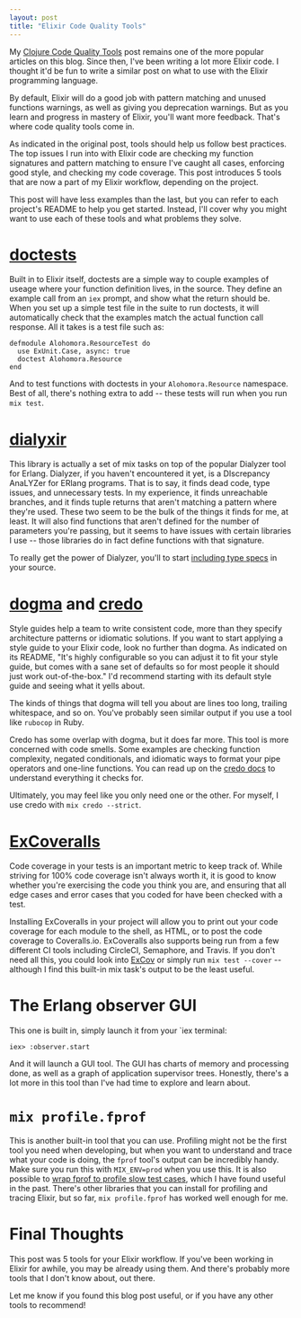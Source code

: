 ```yaml
---
layout: post
title: "Elixir Code Quality Tools"
---
```


My [Clojure Code Quality Tools](/blog/2014/09/15/clojure-code-quality-tools/) post remains one of the more popular articles on this blog. Since then, I've been writing a lot more Elixir code. I thought it'd be fun to write a similar post on what to use with the Elixir programming language.

By default, Elixir will do a good job with pattern matching and unused functions warnings, as well as giving you deprecation warnings. But as you learn and progress in mastery of Elixir, you'll want more feedback. That's where code quality tools come in.

As indicated in the original post, tools should help us follow best practices. The top issues I run into with Elixir code are checking my function signatures and pattern matching to ensure I've caught all cases, enforcing good style, and checking my code coverage. This post introduces 5 tools that are now a part of my Elixir workflow, depending on the project.

This post will have less examples than the last, but you can refer to each project's README to help you get started. Instead, I'll cover why you might want to use each of these tools and what problems they solve.

# [doctests](http://elixir-lang.org/getting-started/mix-otp/docs-tests-and-with.html#doctests)

Built in to Elixir itself, doctests are a simple way to couple examples of useage where your function definition lives, in the source. They define an example call from an `iex` prompt, and show what the return should be. When you set up a simple test file in the suite to run doctests, it will automatically check that the examples match the actual function call response. All it takes is a test file such as:

```
defmodule Alohomora.ResourceTest do
  use ExUnit.Case, async: true
  doctest Alohomora.Resource
end
```

And to test functions with doctests in your `Alohomora.Resource` namespace. Best of all, there's nothing extra to add -- these tests will run when you run `mix test`.

# [dialyxir](https://github.com/jeremyjh/dialyxir)

This library is actually a set of mix tasks on top of the popular Dialyzer tool for Erlang. Dialyzer, if you haven't encountered it yet, is a DIscrepancy AnaLYZer for ERlang programs. That is to say, it finds dead code, type issues, and unnecessary tests. In my experience, it finds unreachable branches, and it finds tuple returns that aren't matching a pattern where they're used. These two seem to be the bulk of the things it finds for me, at least. It will also find functions that aren't defined for the number of parameters you're passing, but it seems to have issues with certain libraries I use -- those libraries do in fact define functions with that signature.

To really get the power of Dialyzer, you'll to start [including type specs](https://hexdocs.pm/elixir/typespecs.html) in your source.

# [dogma](https://github.com/lpil/dogma) and [credo](https://github.com/rrrene/credo)

Style guides help a team to write consistent code, more than they specify architecture patterns or idiomatic solutions. If you want to start applying a style guide to your Elixir code, look no further than dogma. As indicated on its README, "It's highly configurable so you can adjust it to fit your style guide, but comes with a sane set of defaults so for most people it should just work out-of-the-box." I'd recommend starting with its default style guide and seeing what it yells about.

The kinds of things that dogma will tell you about are lines too long, trailing whitespace, and so on. You've probably seen similar output if you use a tool like `rubocop` in Ruby.

Credo has some overlap with dogma, but it does far more. This tool is more concerned with code smells. Some examples are checking function complexity, negated conditionals, and idiomatic ways to format your pipe operators and one-line functions. You can read up on the [credo docs](https://github.com/rrrene/elixir-style-guide) to understand everything it checks for.

Ultimately, you may feel like you only need one or the other. For myself, I use credo with `mix credo --strict`.

# [ExCoveralls](https://github.com/parroty/excoveralls)

Code coverage in your tests is an important metric to keep track of. While striving for 100% code coverage isn't always worth it, it is good to know whether you're exercising the code you think you are, and ensuring that all edge cases and error cases that you coded for have been checked with a test.

Installing ExCoveralls in your project will allow you to print out your code coverage for each module to the shell, as HTML, or to post the code coverage to Coveralls.io. ExCoveralls also supports being run from a few different CI tools including CircleCI, Semaphore, and Travis. If you don't need all this, you could look into [ExCov](https://github.com/mrinalwadhwa/excov) or simply run `mix test --cover` -- although I find this built-in mix task's output to be the least useful.

# The Erlang observer GUI

This one is built in, simply launch it from your `iex terminal:

```
iex> :observer.start
```

And it will launch a GUI tool. The GUI has charts of memory and processing done, as well as a graph of application supervisor trees. Honestly, there's a lot more in this tool than I've had time to explore and learn about.

# `mix profile.fprof`

This is another built-in tool that you can use. Profiling might not be the first tool you need when developing, but when you want to understand and trace what your code is doing, the `fprof` tool's output can be incredibly handy. Make sure you run this with `MIX_ENV=prod` when you use this. It is also possible to [wrap fprof to profile slow test cases](https://selfamusementpark.com/profiling-a-slow-elixir-test), which I have found useful in the past. There's other libraries that you can install for profiling and tracing Elixir, but so far, `mix profile.fprof` has worked well enough for me.

# Final Thoughts

This post was 5 tools for your Elixir workflow. If you've been working in Elixir for awhile, you may be already using them. And there's probably more tools that I don't know about, out there.

Let me know if you found this blog post useful, or if you have any other tools to recommend!
